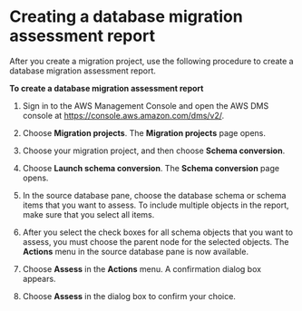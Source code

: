 # Creating a database migration assessment report<a name="assessment-reports.create"></a>

After you create a migration project, use the following procedure to create a database migration assessment report\.

**To create a database migration assessment report**

1. Sign in to the AWS Management Console and open the AWS DMS console at [https://console\.aws\.amazon\.com/dms/v2/](https://console.aws.amazon.com/dms/v2/)\.

1. Choose **Migration projects**\. The **Migration projects** page opens\.

1. Choose your migration project, and then choose **Schema conversion**\.

1. Choose **Launch schema conversion**\. The **Schema conversion** page opens\.

1. In the source database pane, choose the database schema or schema items that you want to assess\. To include multiple objects in the report, make sure that you select all items\. 

1. After you select the check boxes for all schema objects that you want to assess, you must choose the parent node for the selected objects\. The **Actions** menu in the source database pane is now available\. 

1. Choose **Assess** in the **Actions** menu\. A confirmation dialog box appears\.

1. Choose **Assess** in the dialog box to confirm your choice\.